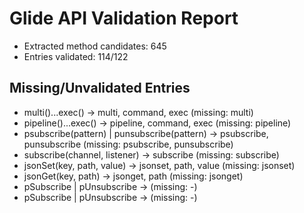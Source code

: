 # Glide API Validation Report

- Extracted method candidates: 645
- Entries validated: 114/122

## Missing/Unvalidated Entries

- multi()...exec() -> multi, command, exec (missing: multi)
- pipeline()...exec() -> pipeline, command, exec (missing: pipeline)
- psubscribe(pattern) | punsubscribe(pattern) -> psubscribe, punsubscribe (missing: psubscribe, punsubscribe)
- subscribe(channel, listener) -> subscribe (missing: subscribe)
- jsonSet(key, path, value) -> jsonset, path, value (missing: jsonset)
- jsonGet(key, path) -> jsonget, path (missing: jsonget)
- pSubscribe | pUnsubscribe ->  (missing: -)
- pSubscribe | pUnsubscribe ->  (missing: -)